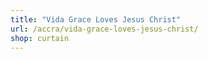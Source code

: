 ```yaml
---
title: "Vida Grace Loves Jesus Christ"
url: /accra/vida-grace-loves-jesus-christ/
shop: curtain
---
```

